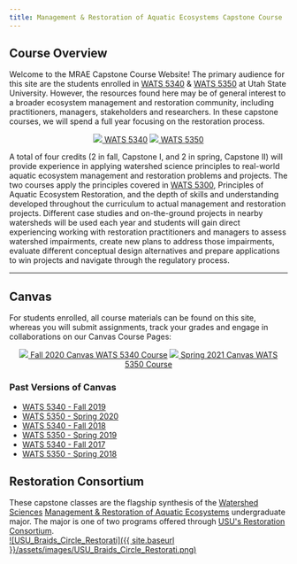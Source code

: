 ```yaml
---
title: Management & Restoration of Aquatic Ecosystems Capstone Course
---
```



## Course Overview

Welcome to the MRAE Capstone Course Website! The primary audience for this site are the students enrolled in [WATS 5340](http://catalog.usu.edu/preview_course_nopop.php?catoid=12&coid=137186) & [WATS 5350](http://catalog.usu.edu/preview_course_nopop.php?catoid=12&coid=137187) at Utah State University. However, the resources found here may be of general interest to a broader ecosystem management and restoration community, including practitioners, managers, stakeholders and researchers. In these capstone courses, we will spend a full year focusing on the restoration process. 

<div align="center">
	<a class="hollow button" href="{{ site.baseurl }}/Course_Topics/WATS_5340"><img src="{{ site.baseurl }}/assets/images/favicons/android-icon-48x48.png">  WATS 5340</a>  
	<a class="button" href="{{ site.baseurl }}/Course_Topics/WATS_5350"><img src="{{ site.baseurl }}/assets/images/favicons/android-icon-48x48.png">  WATS 5350</a>  
</div>

A total of four credits (2 in fall, Capstone I, and 2 in spring, Capstone II) will provide experience in applying watershed science principles to real-world aquatic ecosystem management and restoration problems and projects. The two courses apply the principles covered in [WATS 5300]((http://catalog.usu.edu/preview_course_nopop.php?catoid=12&coid=128841)), Principles of Aquatic Ecosystem Restoration, and the depth of skills and understanding developed throughout the curriculum to actual management and restoration projects. Different case studies and on-the-ground projects in nearby watersheds will be used each year and students will gain direct experiencing working with restoration practitioners and managers to assess watershed impairments, create new plans to address those impairments, evaluate different conceptual design alternatives and prepare applications to win projects and navigate through the regulatory process.

------



## Canvas 

For students enrolled, all course materials can be found on this site, whereas you will submit assignments, track your grades and engage in collaborations on our Canvas Course Pages:

<div align="center">
	<a class="hollow button" href="https://usu.instructure.com/courses/595866"><img src="{{ site.baseurl }}/assets/images/canvas_logo.png">  Fall 2020 Canvas WATS 5340 Course</a>  
	<a class="hollow button" href="https://usu.instructure.com/courses/619156"><img src="{{ site.baseurl }}/assets/images/canvas_logo.png">  Spring 2021 Canvas WATS 5350 Course </a> 
</div>



### Past Versions of Canvas
- [WATS 5340 - Fall 2019](https://usu.instructure.com/courses/493648)
- [WATS 5350 - Spring 2020](https://usu.instructure.com/courses/531745)
- [WATS 5340 - Fall 2018](https://usu.instructure.com/courses/493648)
- [WATS 5350 - Spring 2019](https://usu.instructure.com/courses/531745)
- [WATS 5340 - Fall 2017](https://usu.instructure.com/courses/468472)
- [WATS 5350 - Spring 2018](https://usu.instructure.com/courses/481819)

## Restoration Consortium

These capstone classes are the flagship synthesis of the [Watershed Sciences](https://qcnr.usu.edu/wats/index) [Management & Restoration of Aquatic Ecosystems](qcnr.usu.edu/undergraduates/prospective/degrees/aquatic_ecosystems) undergraduate major. The major is one of two programs offered through [USU's Restoration Consortium](http://restoration.usu.edu).
<br>
[![USU_Braids_Circle_Restorati]({{ site.baseurl }}/assets/images/USU_Braids_Circle_Restorati.png)](http://restoration.usu.edu)